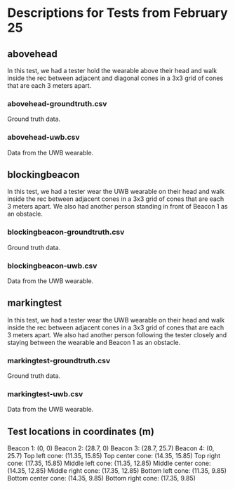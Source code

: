 # Descriptions for Tests from February 25

## abovehead
In this test, we had a tester hold the wearable above their head and walk inside the rec between adjacent and diagonal cones in a 3x3 grid of cones that are each 3 meters apart.

### abovehead-groundtruth.csv
Ground truth data.

### abovehead-uwb.csv
Data from the UWB wearable.

## blockingbeacon
In this test, we had a tester wear the UWB wearable on their head and walk inside the rec between adjacent cones in a 3x3 grid of cones that are each 3 meters apart.
We also had another person standing in front of Beacon 1 as an obstacle.

### blockingbeacon-groundtruth.csv
Ground truth data.

### blockingbeacon-uwb.csv
Data from the UWB wearable.

## markingtest
In this test, we had a tester wear the UWB wearable on their head and walk inside the rec between adjacent cones in a 3x3 grid of cones that are each 3 meters apart.
We also had another person following the tester closely and staying between the wearable and Beacon 1 as an obstacle.

### markingtest-groundtruth.csv
Ground truth data.

### markingtest-uwb.csv
Data from the UWB wearable.

## Test locations in coordinates (m)
Beacon 1: (0, 0)
Beacon 2: (28.7, 0)
Beacon 3: (28.7, 25.7)
Beacon 4: (0, 25.7)
Top left cone: (11.35, 15.85)
Top center cone: (14.35, 15.85)
Top right cone: (17.35, 15.85)
Middle left cone: (11.35, 12.85)
Middle center cone: (14.35, 12.85)
Middle right cone: (17.35, 12.85)
Bottom left cone: (11.35, 9.85)
Bottom center cone: (14.35, 9.85)
Bottom right cone: (17.35, 9.85)

